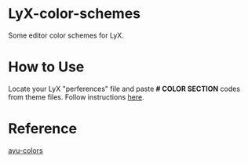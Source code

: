 # LyX-color-schemes
 Some editor color schemes for LyX.
# How to Use
Locate your LyX "perferences" file and paste **# COLOR SECTION** codes from theme files.
Follow instructions [here](https://wiki.lyx.org/Tips/ColorSchemes). 
# Reference
[ayu-colors](https://github.com/ayu-theme/ayu-colors)
